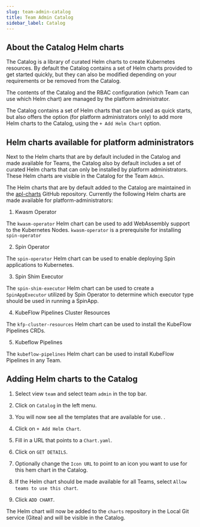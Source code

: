 ```yaml
---
slug: team-admin-catalog
title: Team Admin Catalog
sidebar_label: Catalog
---
```


## About the Catalog Helm charts

The Catalog is a library of curated Helm charts to create Kubernetes resources. By default the Catalog contains a set of Helm charts provided to get started quickly, but they can also be modified depending on your requirements or be removed from the Catalog. 

The contents of the Catalog and the RBAC configuration (which Team can use which Helm chart) are managed by the platform administrator.

The Catalog contains a set of Helm charts that can be used as quick starts, but also offers the option (for platform administrators only) to add more Helm charts to the Catalog, using the `+ Add Helm Chart` option.

## Helm charts available for platform administrators

Next to the Helm charts that are by default included in the Catalog and made available for Teams, the Catalog also by default includes a set of curated Helm charts that can only be installed by platform administrators. These Helm charts are visible in the Catalog for the Team `Admin`.

The Helm charts that are by default added to the Catalog are maintained in the [apl-charts](https://github.com/linode/apl-charts) GitHub repository. Currently the following Helm charts are made available for platform-administrators:

1. Kwasm Operator

The `kwasm-operator` Helm chart can be used to add WebAssembly support to the Kubernetes Nodes. `kwasm-operator` is a prerequisite for installing `spin-operator`

2. Spin Operator

The `spin-operator` Helm chart can be used to enable deploying Spin applications to Kubernetes.

3. Spin Shim Executor

The `spin-shim-executor` Helm chart can be used to create a `SpinAppExecutor` utilized by Spin Operator to determine which executor type should be used in running a SpinApp.

4. KubeFlow Pipelines Cluster Resources

The `kfp-cluster-resources` Helm chart can be used to install the KubeFlow Pipelines CRDs.

5. Kubeflow Pipelines

The `kubeflow-pipelines` Helm chart can be used to install KubeFlow Pipelines in any Team.

## Adding Helm charts to the Catalog

1. Select view `team` and select team `admin` in the top bar.

2. Click on `Catalog` in the left menu.

3. You will now see all the templates that are available for use.
.
4. Click on `+ Add Helm Chart`.

5. Fill in a URL that points to a `Chart.yaml`.

6. Click on `GET DETAILS`.

7. Optionally change the `Icon URL` to point to an icon you want to use for this hem chart in the Catalog.

8. If the Helm chart should be made available for all Teams, select `Allow teams to use this chart`.

8. Click `ADD CHART`.

The Helm chart will now be added to the `charts` repository in the Local Git service (Gitea) and will be visible in the Catalog.





